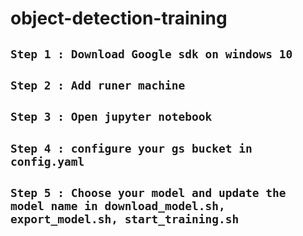 # object-detection-training
## `Step 1 : Download Google sdk on windows 10`
## `Step 2 : Add runer machine `
## `Step 3 : Open jupyter notebook`
## `Step 4 : configure your gs bucket in config.yaml`
## `Step 5 : Choose your model and update the model name in download_model.sh, export_model.sh, start_training.sh`
